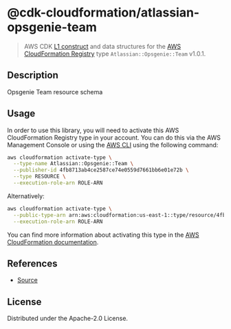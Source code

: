 # @cdk-cloudformation/atlassian-opsgenie-team

> AWS CDK [L1 construct] and data structures for the [AWS CloudFormation Registry] type `Atlassian::Opsgenie::Team` v1.0.1.

[L1 construct]: https://docs.aws.amazon.com/cdk/latest/guide/constructs.html
[AWS CloudFormation Registry]: https://docs.aws.amazon.com/AWSCloudFormation/latest/UserGuide/registry.html

## Description

Opsgenie Team resource schema

## Usage

In order to use this library, you will need to activate this AWS CloudFormation Registry type in your account. You can do this via the AWS Management Console or using the [AWS CLI](https://aws.amazon.com/cli/) using the following command:

```sh
aws cloudformation activate-type \
  --type-name Atlassian::Opsgenie::Team \
  --publisher-id 4fb8713ab4ce2587ce74e0559d7661bb6e01e72b \
  --type RESOURCE \
  --execution-role-arn ROLE-ARN
```

Alternatively:

```sh
aws cloudformation activate-type \
  --public-type-arn arn:aws:cloudformation:us-east-1::type/resource/4fb8713ab4ce2587ce74e0559d7661bb6e01e72b/Atlassian-Opsgenie-Team \
  --execution-role-arn ROLE-ARN
```

You can find more information about activating this type in the [AWS CloudFormation documentation](https://docs.aws.amazon.com/AWSCloudFormation/latest/UserGuide/registry-public.html).

## References

* [Source](https://github.com/opsgenie/opsgenie-cloudformation-resources)

## License

Distributed under the Apache-2.0 License.
